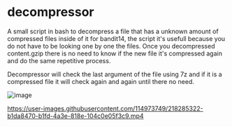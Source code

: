 # decompressor
A small script in bash to decompress a file that has a unknown amount of compressed files inside of it for bandit14,
the script it's usefull because you do not have to be looking one by one the files.
Once you decompressed content.gzip there is no need to know if the new file it's compressed again and do the same repetitive process.

Decompressor will check the last argument of the file using 7z and if it is a compressed file it will check again and again until there no need. 

![image](https://user-images.githubusercontent.com/114973749/218240673-abb63172-cdf3-430c-bb9b-322764a4e52e.png)


https://user-images.githubusercontent.com/114973749/218285322-b1da8470-b1fd-4a3e-818e-104c0e05f3c9.mp4

